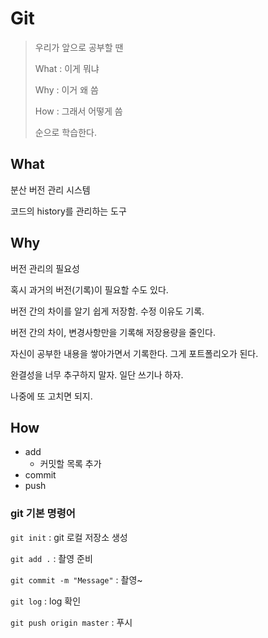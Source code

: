 # Git

> 우리가 앞으로 공부할 땐
>
>What : 이게 뭐냐
>
>Why : 이거 왜 씀
>
>How : 그래서 어떻게 씀
>
>순으로 학습한다.



## What

분산 버전 관리 시스템

코드의 history를 관리하는 도구



## Why

버전 관리의 필요성

혹시 과거의 버전(기록)이 필요할 수도 있다.

버전 간의 차이를 알기 쉽게 저장함. 수정 이유도 기록.

버전 간의 차이,  변경사항만을 기록해 저장용량을 줄인다.



자신이 공부한 내용을 쌓아가면서 기록한다. 그게 포트폴리오가 된다.

완결성을 너무 추구하지 말자. 일단 쓰기나 하자.

나중에 또 고치면 되지.



## How

- add 
  - 커밋할 목록 추가
- commit
- push





### git 기본 명령어

`git init` : git 로컬 저장소 생성

`git add .` :  촬영 준비

`git commit -m "Message"` :  촬영~

`git log` :  log 확인

`git push origin master` : 푸시



